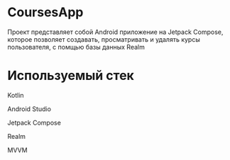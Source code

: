 # CoursesApp

Проект представляет собой Android приложение на Jetpack Compose, которое позволяет создавать, просматривать и удалять курсы пользователя, с помщью базы данных Realm

# Используемый стек
Kotlin

Android Studio

Jetpack Compose

Realm

MVVM
